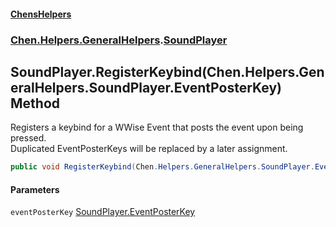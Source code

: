 
#### [ChensHelpers](./index 'index')

### [Chen.Helpers.GeneralHelpers](./Chen-Helpers-GeneralHelpers 'Chen.Helpers.GeneralHelpers').[SoundPlayer](./Chen-Helpers-GeneralHelpers-SoundPlayer 'Chen.Helpers.GeneralHelpers.SoundPlayer')

## SoundPlayer.RegisterKeybind(Chen.Helpers.GeneralHelpers.SoundPlayer.EventPosterKey) Method
Registers a keybind for a WWise Event that posts the event upon being pressed.  
Duplicated EventPosterKeys will be replaced by a later assignment.  
```csharp
public void RegisterKeybind(Chen.Helpers.GeneralHelpers.SoundPlayer.EventPosterKey eventPosterKey);
```

#### Parameters
<a name='Chen-Helpers-GeneralHelpers-SoundPlayer-RegisterKeybind(Chen-Helpers-GeneralHelpers-SoundPlayer-EventPosterKey)-eventPosterKey'></a>
`eventPosterKey` [SoundPlayer.EventPosterKey](./Chen-Helpers-GeneralHelpers-SoundPlayer-EventPosterKey 'Chen.Helpers.GeneralHelpers.SoundPlayer.EventPosterKey')  
  
  
